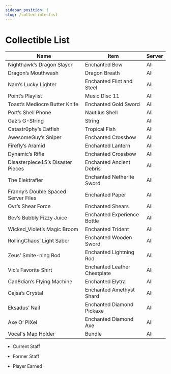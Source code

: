 ```yaml
---
sidebar_position: 1
slug: /collectible-list
---
```


# Collectible List

<!-- <span style="color:blue">Nighthawk’s Dragon Slayer</span> -->

| Name | Item | Server |
| - | - | - |
| Nighthawk’s Dragon Slayer | Enchanted Bow | All |
| Dragon’s Mouthwash | Dragon Breath | All |
| Nam’s Lucky Lighter | Enchanted Flint and Steel| All |
|Point’s Playlist | Music Disc 11 | All |
|Toast’s Mediocre Butter Knife | Enchanted Gold Sword| All |
|Port’s Shell Phone | Nautilus Shell| All |
|Gaz’s G-String | String| All |
|Catastr0phy’s Catfish | Tropical Fish| All |
|AwesomeGuy’s Sniper | Enchanted Crossbow| All |
|Firefly’s Aramid | Enchanted Lantern| All |
|Dynamic’s Rifle | Enchanted Crossbow| All |
|Disasterpiece15’s Disaster Pieces | Enchanted Ancient Debris| All |
|The Elektrafier | Enchanted Netherite Sword| All |
|Franny’s Double Spaced Server Files | Enchanted Paper| All |
|Ovr’s Shear Force | Enchanted Shears| All |
|Bev’s Bubbly Fizzy Juice | Enchanted Experience Bottle| All |
|Wicked_Violet’s Magic Broom | Enchanted Trident| All |
|RollingChaos’ Light Saber | Enchanted Wooden Sword| All |
|Zeus’ Smite-ning Rod | Enchanted Lightning Rod| All |
|Vic’s Favorite Shirt | Enchanted Leather Chestplate| All |
|Can8dian’s Flying Machine | Enchanted Elytra| All |
|Cajsa’s Crystal | Enchanted Amethyst Shard| All |
|Eksadus’ Nail | Enchanted Diamond Pickaxe| All |
|Axe O’ PIXel | Enchanted Diamond Axe| All |
|Vocal's Map Holder | Bundle| All |
- Current Staff

- Former Staff

- Player Earned